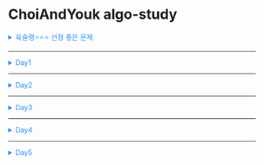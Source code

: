 # ChoiAndYouk algo-study


<details>
<summary style="color:rgb(40, 140, 300);"> 육슐랭⭐⭐⭐ 선정 좋은 문제 </summary>
<div markdown="1">

<br>
  
**1039 교환**
- 그래프 탐색, 백트래킹, DP <br>
https://www.acmicpc.net/problem/1039

평가 : 백트래킹과 DP를 혼용하여 메모이제이션을 구현함으로써 많은 것을 배울 수 있는 좋은 문제이다.

</div>
</details>


---

<details>
<summary style="color:rgb(40, 140, 300);"> Day1 </summary>
<div markdown="1">

<br>
  
### BitMasking & Implement
https://www.acmicpc.net/problem/11723

### Data Structure
https://www.acmicpc.net/problem/11286

### GraphSearch & Simulator
https://www.acmicpc.net/problem/16236


</div>
</details>

---

<details>
<summary style="color:rgb(40, 140, 300);"> Day2 </summary>
<div markdown="1">

<br>
  

### Data Structure
https://www.acmicpc.net/problem/7662

### GraphSearch
https://www.acmicpc.net/problem/1043

### GraphSearch
https://www.acmicpc.net/problem/1167


</div>
</details>


---

<details>
<summary style="color:rgb(40, 140, 300);"> Day3 </summary>
<div markdown="1">

<br>
  

### DP
https://www.acmicpc.net/problem/1788

### Backtracking & BruteForce
https://www.acmicpc.net/problem/1038

### GraphSearch
https://www.acmicpc.net/problem/1039


</div>
</details>


---

<details>
<summary style="color:rgb(40, 140, 300);"> Day4 </summary>
<div markdown="1">

<br>
  
### DP
https://www.acmicpc.net/problem/1904

### Backtracking
https://www.acmicpc.net/problem/14629

### GraphSearch
https://www.acmicpc.net/problem/5567

</div>
</details>

---


<details>
<summary style="color:rgb(40, 140, 300);"> Day5 </summary>
<div markdown="1">

<br>
  
### DP
[https://www.acmicpc.net/problem/2193](https://www.acmicpc.net/problem/2193)

### Backtracking
[https://www.acmicpc.net/problem/14629](https://www.acmicpc.net/problem/2529)

### GraphSearch
[https://www.acmicpc.net/problem/5567](https://www.acmicpc.net/problem/5006)

</div>
</details>




